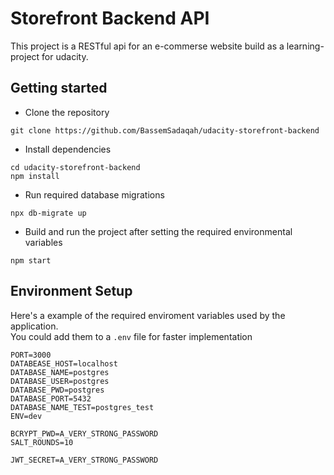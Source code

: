 # Storefront Backend API
This project is a RESTful api for an e-commerse website build as a learning-project for udacity.


## Getting started
- Clone the repository
```
git clone https://github.com/BassemSadaqah/udacity-storefront-backend
```
- Install dependencies
```
cd udacity-storefront-backend
npm install
```
- Run required database migrations
```
npx db-migrate up
```
- Build and run the project after setting the required environmental variables
```
npm start
```

## Environment Setup
Here's a example of the required enviroment variables used by the application.\
You could add them to a `.env` file for faster implementation
```
PORT=3000
DATABEASE_HOST=localhost
DATABASE_NAME=postgres
DATABASE_USER=postgres
DATABASE_PWD=postgres
DATABASE_PORT=5432
DATABASE_NAME_TEST=postgres_test
ENV=dev

BCRYPT_PWD=A_VERY_STRONG_PASSWORD
SALT_ROUNDS=10

JWT_SECRET=A_VERY_STRONG_PASSWORD